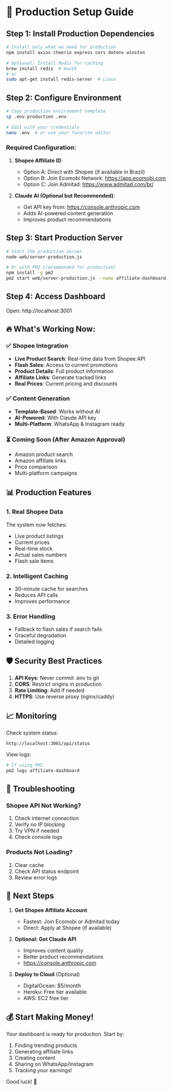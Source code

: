 # 🚀 Production Setup Guide

## Step 1: Install Production Dependencies

```bash
# Install only what we need for production
npm install axios cheerio express cors dotenv winston

# Optional: Install Redis for caching
brew install redis  # macOS
# or
sudo apt-get install redis-server  # Linux
```

## Step 2: Configure Environment

```bash
# Copy production environment template
cp .env.production .env

# Edit with your credentials
nano .env  # or use your favorite editor
```

### Required Configuration:

1. **Shopee Affiliate ID**:
   - Option A: Direct with Shopee (if available in Brazil)
   - Option B: Join Ecomobi Network: https://app.ecomobi.com
   - Option C: Join Admitad: https://www.admitad.com/br/

2. **Claude AI (Optional but Recommended)**:
   - Get API key from: https://console.anthropic.com
   - Adds AI-powered content generation
   - Improves product recommendations

## Step 3: Start Production Server

```bash
# Start the production server
node web/server-production.js

# Or with PM2 (recommended for production)
npm install -g pm2
pm2 start web/server-production.js --name affiliate-dashboard
```

## Step 4: Access Dashboard

Open: http://localhost:3001

## 🔥 What's Working Now:

### ✅ Shopee Integration
- **Live Product Search**: Real-time data from Shopee API
- **Flash Sales**: Access to current promotions
- **Product Details**: Full product information
- **Affiliate Links**: Generate tracked links
- **Real Prices**: Current pricing and discounts

### ✅ Content Generation
- **Template-Based**: Works without AI
- **AI-Powered**: With Claude API key
- **Multi-Platform**: WhatsApp & Instagram ready

### ⏳ Coming Soon (After Amazon Approval)
- Amazon product search
- Amazon affiliate links
- Price comparison
- Multi-platform campaigns

## 📊 Production Features

### 1. Real Shopee Data
The system now fetches:
- Live product listings
- Current prices
- Real-time stock
- Actual sales numbers
- Flash sale items

### 2. Intelligent Caching
- 30-minute cache for searches
- Reduces API calls
- Improves performance

### 3. Error Handling
- Fallback to flash sales if search fails
- Graceful degradation
- Detailed logging

## 🛡️ Security Best Practices

1. **API Keys**: Never commit .env to git
2. **CORS**: Restrict origins in production
3. **Rate Limiting**: Add if needed
4. **HTTPS**: Use reverse proxy (nginx/caddy)

## 📈 Monitoring

Check system status:
```
http://localhost:3001/api/status
```

View logs:
```bash
# If using PM2
pm2 logs affiliate-dashboard
```

## 🚨 Troubleshooting

### Shopee API Not Working?
1. Check internet connection
2. Verify no IP blocking
3. Try VPN if needed
4. Check console logs

### Products Not Loading?
1. Clear cache
2. Check API status endpoint
3. Review error logs

## 🎯 Next Steps

1. **Get Shopee Affiliate Account**
   - Fastest: Join Ecomobi or Admitad today
   - Direct: Apply at Shopee (if available)

2. **Optional: Get Claude API**
   - Improves content quality
   - Better product recommendations
   - https://console.anthropic.com

3. **Deploy to Cloud** (Optional)
   - DigitalOcean: $5/month
   - Heroku: Free tier available
   - AWS: EC2 free tier

## 💰 Start Making Money!

Your dashboard is ready for production. Start by:
1. Finding trending products
2. Generating affiliate links
3. Creating content
4. Sharing on WhatsApp/Instagram
5. Tracking your earnings!

Good luck! 🚀
